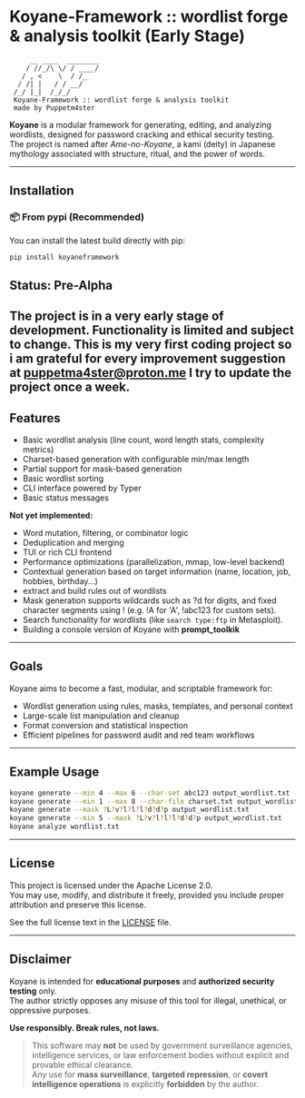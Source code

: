 # Koyane-Framework :: wordlist forge & analysis toolkit (Early Stage)

```
     __ ____  ________
    / //_/\ \/ / ____/
   / , <    \  / /_    
  / /| |   / / __/    
 /_/ |_|  /_/_/      
 Koyane-Framework :: wordlist forge & analysis toolkit
 made by Puppetm4ster
```                   


**Koyane** is a modular framework for generating, editing, and analyzing wordlists, designed for password cracking and ethical security testing.  
The project is named after *Ame-no-Koyane*, a kami (deity) in Japanese mythology associated with structure, ritual, and the power of words.

---
## Installation

### 📦 From pypi (Recommended)

You can install the latest build directly with pip:

```bash
pip install koyaneframework
```

## Status: Pre-Alpha

The project is in a very early stage of development. Functionality is limited and subject to change.
This is my very first coding project so i am grateful for every improvement suggestion at **puppetma4ster@proton.me**
I try to update the project once a week.
---

## Features

+ Basic wordlist analysis (line count, word length stats, complexity metrics)
+ Charset-based generation with configurable min/max length
+ Partial support for mask-based generation
+ Basic wordlist sorting
+ CLI interface powered by Typer
+ Basic status messages

**Not yet implemented:**

- Word mutation, filtering, or combinator logic
- Deduplication and merging
- TUI or rich CLI frontend
- Performance optimizations (parallelization, mmap, low-level backend)
- Contextual generation based on target information (name, location, job, hobbies, birthday...)
- extract and build rules out of wordlists
- Mask generation supports wildcards such as ?d for digits,
  and fixed character segments using ! (e.g. !A for 'A', !abc123 for custom sets).
- Search functionality for wordlists (like `search type:ftp` in Metasploit).
- Building a console version of Koyane with **prompt_toolkik**

---

## Goals

Koyane aims to become a fast, modular, and scriptable framework for:

- Wordlist generation using rules, masks, templates, and personal context
- Large-scale list manipulation and cleanup
- Format conversion and statistical inspection
- Efficient pipelines for password audit and red team workflows

---

## Example Usage

```bash
koyane generate --min 4 --max 6 --char-set abc123 output_wordlist.txt
koyane generate --min 1 --max 8 --char-file charset.txt output_wordlist.txt
koyane generate --mask ?L?v?l?l?l?d?d?p output_wordlist.txt
koyane generate --min 5 --mask ?L?v?l?l?l?d?d?p output_wordlist.txt
koyane analyze wordlist.txt
```
---
## License

This project is licensed under the Apache License 2.0.  
You may use, modify, and distribute it freely, provided you include proper attribution and preserve this license.

See the full license text in the [LICENSE](LICENSE) file.

---
## Disclaimer

Koyane is intended for **educational purposes** and **authorized security testing** only.  
The author strictly opposes any misuse of this tool for illegal, unethical, or oppressive purposes.

**Use responsibly. Break rules, not laws.**

> This software may **not** be used by government surveillance agencies, intelligence services, or law enforcement bodies without explicit and provable ethical clearance.  
> Any use for **mass surveillance**, **targeted repression**, or **covert intelligence operations** is explicitly **forbidden** by the author.
